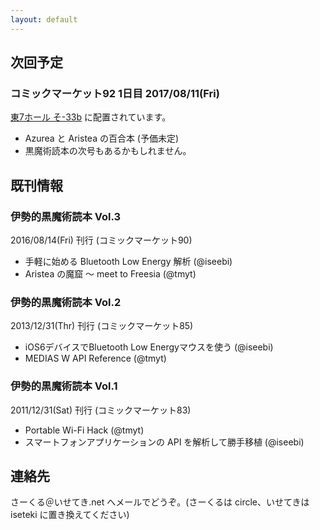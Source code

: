 ```yaml
---
layout: default
---
```


## 次回予定

### コミックマーケット92 1日目 2017/08/11(Fri)

[東7ホール そ-33b](https://webcatalog.circle.ms/Circle/13313038/) に配置されています。

- Azurea と Aristea の百合本 (予価未定)
- 黒魔術読本の次号もあるかもしれません。

## 既刊情報

### 伊勢的黒魔術読本 Vol.3

2016/08/14(Fri) 刊行 (コミックマーケット90)

- 手軽に始める Bluetooth Low Energy 解析 (@iseebi)
- Aristea の魔窟 〜 meet to Freesia (@tmyt)

### 伊勢的黒魔術読本 Vol.2

2013/12/31(Thr) 刊行 (コミックマーケット85)

- iOS6デバイスでBluetooth Low Energyマウスを使う (@iseebi)
- MEDIAS W API Reference (@tmyt)

### 伊勢的黒魔術読本 Vol.1

2011/12/31(Sat) 刊行 (コミックマーケット83)

- Portable Wi-Fi Hack (@tmyt)
- スマートフォンアプリケーションの API を解析して勝手移植 (@iseebi)

## 連絡先

さーくる＠いせてき.net へメールでどうぞ。(さーくるは circle、いせてきは iseteki に置き換えてください)
